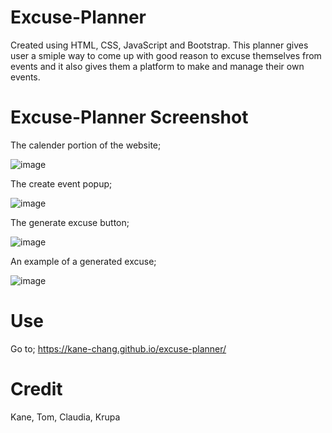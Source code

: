 # Excuse-Planner

Created using HTML, CSS, JavaScript and Bootstrap. This planner gives user a smiple way to come up with good reason to excuse themselves from events and it also gives them a platform to make and manage their own events.

# Excuse-Planner Screenshot

The calender portion of the website;

![image](https://github.com/kane-chang/excuse-planner/assets/4332402/d872f97f-7a70-4d0c-a9e2-96d347106791)

The create event popup;

![image](https://github.com/kane-chang/excuse-planner/assets/4332402/1e78066e-b50b-488f-9ed5-6f338d7693f3)

The generate excuse button;

![image](https://github.com/kane-chang/excuse-planner/assets/4332402/fc484d53-6943-44ff-b215-1fefa5ff2fb2)

An example of a generated excuse;

![image](https://github.com/kane-chang/excuse-planner/assets/4332402/f585b554-5442-4978-a821-f95166152ca9)


# Use

Go to; https://kane-chang.github.io/excuse-planner/

# Credit 

Kane, Tom, Claudia, Krupa
